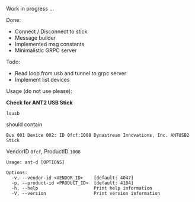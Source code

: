 Work in progress ...

Done:
- Connect / Disconnect to stick
- Message builder
- Implemented msg constants
- Minimalistic GRPC server

Todo:
- Read loop from usb and tunnel to grpc server
- Implement list devices

Usage (do not use please):

**Check for ANT2 USB Stick**
````
lsusb
````
should contain
````
Bus 001 Device 002: ID 0fcf:1008 Dynastream Innovations, Inc. ANTUSB2 Stick
````

VendorID `0fcf`, ProductID `1008`

````
Usage: ant-d [OPTIONS]

Options:
  -v, --vendor-id <VENDOR_ID>    [default: 4047]
  -p, --product-id <PRODUCT_ID>  [default: 4104]
  -h, --help                     Print help information
  -V, --version                  Print version information
````